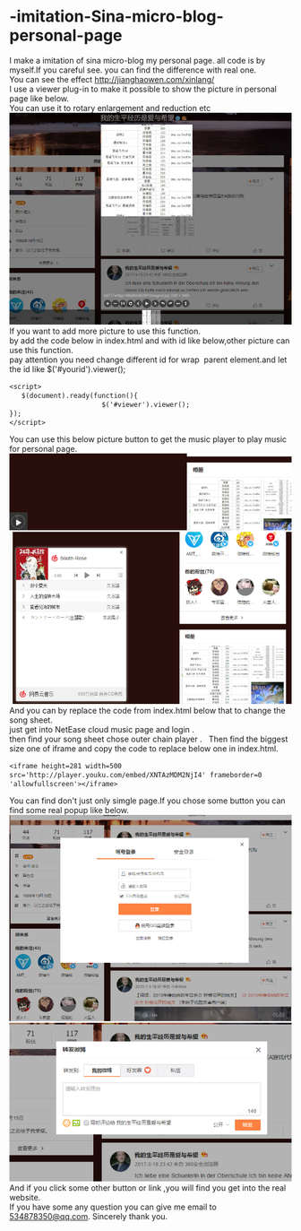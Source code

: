 # -imitation-Sina-micro-blog-personal-page

I make a imitation of sina micro-blog my personal page. all code is by myself.If you careful see. you can find the difference with real one.        
You can see the effect http://jianghaowen.com/xinlang/          
I use a viewer plug-in  to make it possible to show the picture in personal page like below.        
You can use it to rotary enlargement and reduction etc                     
![picture](imagin/1.png)
If you want to add more picture to use this function.            
by add the code below in index.html and with id like below,other picture can use this function.             
pay attention you need change different id for wrap <img> parent element.and let the id like $('#yourid').viewer();      
```
<script>   
   $(document).ready(function(){
			           $('#viewer').viewer();
});
</script>
```
You can use this below picture button to get the music player to play music for personal page.  
![picture](imagin/2.png)  
![picture](imagin/3.png)  
And you can by replace the code from index.html below that to change the song sheet.      
just get into NetEase cloud music page and login .  
then find your song sheet chose outer chain player .  
  Then find the biggest size one of iframe and copy the code to replace below one in index.html.    
```
<iframe height=281 width=500 src='http://player.youku.com/embed/XNTAzMDM2NjI4' frameborder=0 'allowfullscreen'></iframe>
```
You can find don't just only simgle page.If you chose some button you can find some real popup like below.    
![picture](imagin/KRMU9HVIO[8K7SSG$W@~GCT.png)
![picture](imagin/4.png)     
   And if you click some other button or link ,you will find you get into the real website.  
If you have some any question you can give me email to 534878350@qq.com.   Sincerely thank you.  
